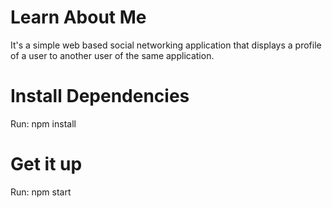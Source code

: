 # Learn About Me

It's a simple web based social networking application that displays a profile of a user to another user of the same application.

# Install Dependencies

Run: npm install

# Get it up

Run: npm start
